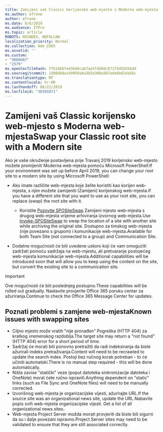 ```yaml
---
title: Zamijeni vaš Classic korijensko web-mjesto s Moderna web-mjesta
ms.author: efrene
author: efrene
ms.date: 8/6/2019
ms.audience: ITPro
ms.topic: article
ROBOTS: NOINDEX, NOFOLLOW
localization_priority: Normal
ms.collection: Adm_O365
ms.assetid: ''
ms.custom:
- "9000687"
- "2579"
ms.openlocfilehash: ffb1466fe436d6cab7ae5fdd60c671f5dd2654dd
ms.sourcegitcommit: 1d98db8acb9959aba3b5e308a567ade6b62da56c
ms.translationtype: MT
ms.contentlocale: hr-HR
ms.lasthandoff: 08/22/2019
ms.locfileid: "36501071"
---
```

# <a name="swap-your-classic-root-site-with-a-modern-site"></a><span data-ttu-id="75923-102">Zamijeni vaš Classic korijensko web-mjesto s Moderna web-mjesta</span><span class="sxs-lookup"><span data-stu-id="75923-102">Swap your Classic root site with a Modern site</span></span>

<span data-ttu-id="75923-103">Ako je vaše okruženje postavljena prije Travanj 2019 korijensko web-mjesto možete promijeniti Moderna web-mjesta pomoću Microsoft PowerShell:</span><span class="sxs-lookup"><span data-stu-id="75923-103">If your environment was set up before April 2019, you can change your root site to a modern site by using Microsoft PowerShell:</span></span>

- <span data-ttu-id="75923-104">Ako imate različite web-mjesta koje želite koristiti kao korijen web-mjesta, s njim možete zamijeniti (Zamijeni) korijenskog web-mjesta.</span><span class="sxs-lookup"><span data-stu-id="75923-104">If you have a different site that you want to use as your root site, you can replace (swap) the root site with it.</span></span> 
    - <span data-ttu-id="75923-105">Koristite [Pozovite SPOSiteSwap](https://docs.microsoft.com/powershell/module/sharepoint-online/invoke-spositeswap?view=sharepoint-ps) Zamijeni mjesto web-mjesta s drugog web-mjesta vrijeme arhiviranja izvornog web-mjesta.</span><span class="sxs-lookup"><span data-stu-id="75923-105">Use [Invoke-SPOSiteSwap](https://docs.microsoft.com/powershell/module/sharepoint-online/invoke-spositeswap?view=sharepoint-ps) to swap the location of a site with another site while archiving the original site.</span></span> <span data-ttu-id="75923-106">Dostupno za timskog web-mjesta (nije povezano s grupom) i komunikacije web-mjesta.</span><span class="sxs-lookup"><span data-stu-id="75923-106">Available for both Team Site (not connected to a group) and Communication Site.</span></span> 

- <span data-ttu-id="75923-107">Dodatne mogućnosti će biti uvedene uskoro koji će vam omogućiti zadržati pomoću sadržaja na web-mjestu, ali pretvaranje postojećeg web-mjesta komunikacije web-mjesta.</span><span class="sxs-lookup"><span data-stu-id="75923-107">Additional capabilities will be introduced soon that will allow you to keep using the content on the site, but convert the existing site to a communication site.</span></span> 
>[!Important]
><span data-ttu-id="75923-108">Ove mogućnosti će biti poslednjeg postupno.</span><span class="sxs-lookup"><span data-stu-id="75923-108">These capabilities will be rolled out gradually.</span></span> <span data-ttu-id="75923-109">Nastavite provjerite Office 365 poruku centar za ažuriranja.</span><span class="sxs-lookup"><span data-stu-id="75923-109">Continue to check the Office 365 Message Center for updates.</span></span> 

## <a name="known-issues-with-swapping-sites"></a><span data-ttu-id="75923-110">Poznati problemi s zamjene web-mjesta</span><span class="sxs-lookup"><span data-stu-id="75923-110">Known issues with swapping sites</span></span>

- <span data-ttu-id="75923-111">Ciljno mjesto može vratiti "nije pronađen" Pogreška (HTTP 404) za kratkog vremenskog razdoblja.</span><span class="sxs-lookup"><span data-stu-id="75923-111">The target site may return a "not found" (HTTP 404) error for a short period of time.</span></span>
- <span data-ttu-id="75923-112">Sadržaj će morati biti ponovno pretražiti da radi indeksiranja da biste ažurirali indeks pretraživanja.</span><span class="sxs-lookup"><span data-stu-id="75923-112">Content will need to be recrawled to update the search index.</span></span> <span data-ttu-id="75923-113">Postoji bez ručnog korak potreban - to će učiniti automatski.</span><span class="sxs-lookup"><span data-stu-id="75923-113">There is no manual step required - this will be done automatically.</span></span>
- <span data-ttu-id="75923-114">Ništa zavise "statički" veze (poput datoteka sinkronizacije datoteka i OneNote) morat ćete ručno ispraviti.</span><span class="sxs-lookup"><span data-stu-id="75923-114">Anything dependent on "static" links (such as File Sync and OneNote files) will need to be manually corrected.</span></span>
- <span data-ttu-id="75923-115">Izvorišnog web-mjesta je organizacijske vijesti, ažurirajte URL.</span><span class="sxs-lookup"><span data-stu-id="75923-115">If the source site was an organizational news site, update the URL.</span></span><span data-ttu-id="75923-116">Nabavite popis svih web-mjesta organizacijske vijesti.</span><span class="sxs-lookup"><span data-stu-id="75923-116"> Get a list of all organizational news sites.</span></span>
- <span data-ttu-id="75923-117">Web-mjesta Project Server možda morati provjeriti da biste bili sigurni da su i dalje povezani ispravno.</span><span class="sxs-lookup"><span data-stu-id="75923-117">Project Server sites may need to be validated to ensure that they are still associated correctly.</span></span>





